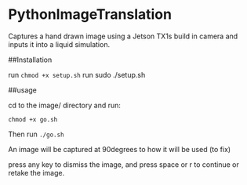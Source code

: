 # PythonImageTranslation
Captures a hand drawn image using a Jetson TX1s build in camera and inputs it into a liquid simulation.

##Installation

run `chmod +x setup.sh`
run sudo ./setup.sh

##usage

cd to the image/ directory and run:

`chmod +x go.sh`

Then run `./go.sh`

An image will be captured at 90degrees to how it will be used (to fix)

press any key to dismiss the image, and press space or r to continue or retake the image.
